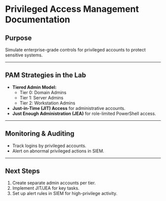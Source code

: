 # Privileged Access Management Documentation

## Purpose
Simulate enterprise-grade controls for privileged accounts to protect sensitive systems.

---

## PAM Strategies in the Lab
- **Tiered Admin Model:**
  - Tier 0: Domain Admins
  - Tier 1: Server Admins
  - Tier 2: Workstation Admins
- **Just-in-Time (JIT) Access** for administrative accounts.
- **Just Enough Administration (JEA)** for role-limited PowerShell access.

---

## Monitoring & Auditing
- Track logins by privileged accounts.
- Alert on abnormal privileged actions in SIEM.

---

## Next Steps
1. Create separate admin accounts per tier.
2. Implement JIT/JEA for key tasks.
3. Set up alert rules in SIEM for high-privilege activity.
